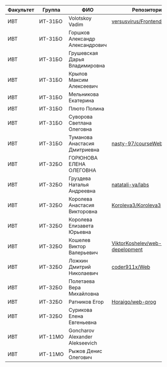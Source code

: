 Факультет | Группа  | ФИО                               | Репозиторий
----------|---------|-----------------------------------|---------------
ИВТ       | ИТ-31БО | Volotskoy Vadim                   | [versusvirus/FrontendUniversity](https://github.com/versusvirus/FrontendUniversity)
ИВТ       | ИТ-31БО | Горшков Александр Александрович   | []()
ИВТ       | ИТ-31БО | Грушевская Дарья Владимировна     | []()
ИВТ       | ИТ-31БО | Крылов Максим Алексеевич          | []()
ИВТ       | ИТ-31БО | Мельникова Екатерина              | []()
ИВТ       | ИТ-31БО | Плюто Полина                      | []()
ИВТ       | ИТ-31БО | Суворова Светлана Олеговна        | []()
ИВТ       | ИТ-31БО | Туманова Анастасия Дмитриевна     | [nasty-97/courseWeb](https://github.com/nasty-97/courseWeb)
ИВТ       | ИТ-32БО | ГОРЮНОВА ЕЛЕНА ОЛЕГОВНА           | []()
ИВТ       | ИТ-32БО | Груздева Наталья Андреевна        | [natatali-ya/labs](https://github.com/natatali-ya/labs)
ИВТ       | ИТ-32БО | Королева Анастасия Викторовна     | [Koroleva3/Koroleva3](https://github.com/Koroleva3/Koroleva3)
ИВТ       | ИТ-32БО | Королева Елизавета Юрьевна        | []()
ИВТ       | ИТ-32БО | Кошелев Виктор Валерьевич         | [ViktorKoshelev/web-depelopment](https://github.com/ViktorKoshelev/web-depelopment)
ИВТ       | ИТ-32БО | Ложкин Дмитрий Николаевич         | [coder911x/Web](https://github.com/coder911x/Web)
ИВТ       | ИТ-32БО | Полетаева Вера Михайловна         | []()
ИВТ       | ИТ-32БО | Ратников Егор                     | [Horaigo/web-prog](https://github.com/Horaigo/web-prog)
ИВТ       | ИТ-32БО | Сурикова Елена Евгеньевна         | []()
ИВТ       | ИТ-11МО | Goncharov Alexander Alekseevich   | []()
ИВТ       | ИТ-11МО | Рыжов Денис Олегович              | []()
